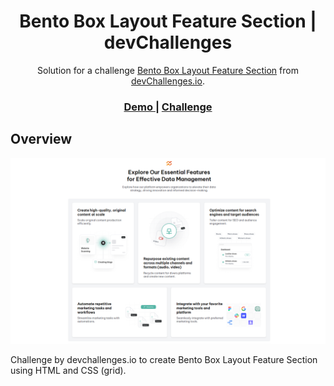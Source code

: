 <h1 align="center"> Bento Box Layout Feature Section | devChallenges</h1>

<div align="center">
   Solution for a challenge <a href="https://devchallenges.io/challenge/bento-box-layout-challenge" target="_blank">Bento Box Layout Feature Section</a> from <a href="http://devchallenges.io" target="_blank">devChallenges.io</a>.
</div>

<div align="center">
  <h3>
    <a href="https://codebyev.github.io/Bento-Box-Layout-Feature-Section/">
      Demo
    </a>
    <span> | </span>
    <a href="https://devchallenges.io/challenge/bento-box-layout-challenge">
      Challenge
    </a>
  </h3>
</div>


<!-- OVERVIEW -->

## Overview

![screenshot](./screenshot.png)

Challenge by devchallenges.io to create Bento Box Layout Feature Section using HTML and CSS (grid).